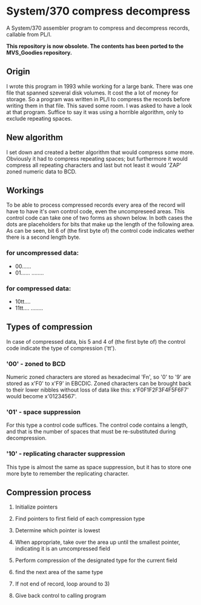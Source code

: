 # System/370 compress decompress
A System/370 assembler program to compress and decompress records, callable from PL/I.

**This repository is now obsolete. The contents has been ported to the MVS_Goodies repository.**

## Origin
I wrote this program in 1993 while working for a large bank. There was one file that spanned szeveral disk volumes. It cost the a lot of money for storage. So a program was written in PL/I to compress the records before writing them in that file. This saved some room. I was asked to have a look at that program. Suffice to say it was using a horrible algorithm, only to exclude repeating spaces.

## New algorithm
I set down and created a better algorithm that would compress some more. Obviously it had to compress repeating spaces; but furthermore it would compress all repeating characters and last but not least it would 'ZAP' zoned numeric data to BCD.

## Workings
To be able to process compressed records every area of the record will have to have it's own control code, even the uncompreseed areas. This control code can take one of two forms as shown below. In both cases the dots are placeholders for bits that make up the length of the following area. As can be seen, bit 6 of (the first byte of) the control code indicates wether there is a second length byte.

### for uncompressed data:
- 00......
- 01...... ........


### for compressed data:
- 10tt....
- 11tt.... ........

## Types of compression
In case of compressed data, bis 5 and 4 of (the first byte of) the control code indicate the type of compression ('tt').

### '00' - zoned to BCD
Numeric zoned characters are stored as hexadecimal 'Fn', so '0' to '9' are stored as x'F0' to x'F9' in EBCDIC. Zoned characters can be brought back to their lower nibbles without loss of data like this: x'F0F1F2F3F4F5F6F7' would become x'01234567'.

### '01' - space suppression
For this type a control code suffices. The control code contains a length, and that is the number of spaces that must be re-substituted during decompression.

### '10' - replicating character suppression
This type is almost the same as space suppression, but it has to store one more byte to remember the replicating character.


## Compression process

1) Initialize pointers

2) Find pointers to first field of each compression type

3) Determine which pointer is lowest

4) When appropriate, take over the area up until the smallest pointer, indicating it is an umcompressed field

5) Perform compression of the designated type for the current field

6) find the next area of the same type

7) If not end of record, loop around to 3)

8) Give back control to calling program




